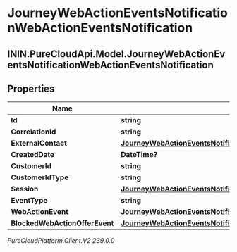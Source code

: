# JourneyWebActionEventsNotificationWebActionEventsNotification

## ININ.PureCloudApi.Model.JourneyWebActionEventsNotificationWebActionEventsNotification

## Properties

|Name | Type | Description | Notes|
|------------ | ------------- | ------------- | -------------|
| **Id** | **string** |  | [optional] |
| **CorrelationId** | **string** |  | [optional] |
| **ExternalContact** | [**JourneyWebActionEventsNotificationExternalContact**](JourneyWebActionEventsNotificationExternalContact) |  | [optional] |
| **CreatedDate** | **DateTime?** |  | [optional] |
| **CustomerId** | **string** |  | [optional] |
| **CustomerIdType** | **string** |  | [optional] |
| **Session** | [**JourneyWebActionEventsNotificationSession**](JourneyWebActionEventsNotificationSession) |  | [optional] |
| **EventType** | **string** |  | [optional] |
| **WebActionEvent** | [**JourneyWebActionEventsNotificationWebActionMessage**](JourneyWebActionEventsNotificationWebActionMessage) |  | [optional] |
| **BlockedWebActionOfferEvent** | [**JourneyWebActionEventsNotificationBlockedWebActionOfferMessage**](JourneyWebActionEventsNotificationBlockedWebActionOfferMessage) |  | [optional] |



_PureCloudPlatform.Client.V2 239.0.0_
